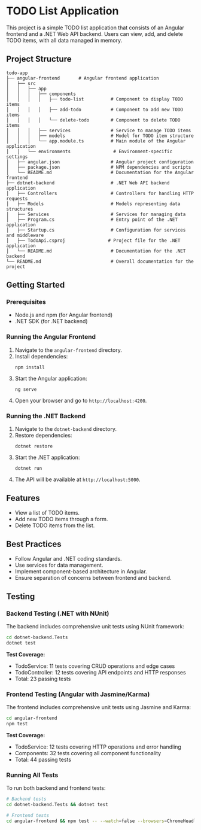 # TODO List Application

This project is a simple TODO list application that consists of an Angular frontend and a .NET Web API backend. Users can view, add, and delete TODO items, with all data managed in memory.

## Project Structure

```
todo-app
├── angular-frontend       # Angular frontend application
│   ├── src
│   │   ├── app
│   │   │   ├── components
│   │   │   │   ├── todo-list          # Component to display TODO items
│   │   │   │   ├── add-todo           # Component to add new TODO items
│   │   │   │   └── delete-todo        # Component to delete TODO items
│   │   │   ├── services               # Service to manage TODO items
│   │   │   ├── models                 # Model for TODO item structure
│   │   │   └── app.module.ts          # Main module of the Angular application
│   │   └── environments                # Environment-specific settings
│   ├── angular.json                   # Angular project configuration
│   ├── package.json                   # NPM dependencies and scripts
│   └── README.md                      # Documentation for the Angular frontend
├── dotnet-backend                     # .NET Web API backend application
│   ├── Controllers                    # Controllers for handling HTTP requests
│   ├── Models                         # Models representing data structures
│   ├── Services                       # Services for managing data
│   ├── Program.cs                     # Entry point of the .NET application
│   ├── Startup.cs                     # Configuration for services and middleware
│   ├── TodoApi.csproj                # Project file for the .NET application
│   └── README.md                      # Documentation for the .NET backend
└── README.md                          # Overall documentation for the project
```

## Getting Started

### Prerequisites

- Node.js and npm (for Angular frontend)
- .NET SDK (for .NET backend)

### Running the Angular Frontend

1. Navigate to the `angular-frontend` directory.
2. Install dependencies:
   ```
   npm install
   ```
3. Start the Angular application:
   ```
   ng serve
   ```
4. Open your browser and go to `http://localhost:4200`.

### Running the .NET Backend

1. Navigate to the `dotnet-backend` directory.
2. Restore dependencies:
   ```
   dotnet restore
   ```
3. Start the .NET application:
   ```
   dotnet run
   ```
4. The API will be available at `http://localhost:5000`.

## Features

- View a list of TODO items.
- Add new TODO items through a form.
- Delete TODO items from the list.

## Best Practices

- Follow Angular and .NET coding standards.
- Use services for data management.
- Implement component-based architecture in Angular.
- Ensure separation of concerns between frontend and backend.

## Testing

### Backend Testing (.NET with NUnit)
The backend includes comprehensive unit tests using NUnit framework:

```bash
cd dotnet-backend.Tests
dotnet test
```

**Test Coverage:**
- TodoService: 11 tests covering CRUD operations and edge cases
- TodoController: 12 tests covering API endpoints and HTTP responses
- Total: 23 passing tests

### Frontend Testing (Angular with Jasmine/Karma)
The frontend includes comprehensive unit tests using Jasmine and Karma:

```bash
cd angular-frontend
npm test
```

**Test Coverage:**
- TodoService: 12 tests covering HTTP operations and error handling
- Components: 32 tests covering all component functionality
- Total: 44 passing tests

### Running All Tests
To run both backend and frontend tests:

```bash
# Backend tests
cd dotnet-backend.Tests && dotnet test

# Frontend tests  
cd angular-frontend && npm test -- --watch=false --browsers=ChromeHeadless
```

